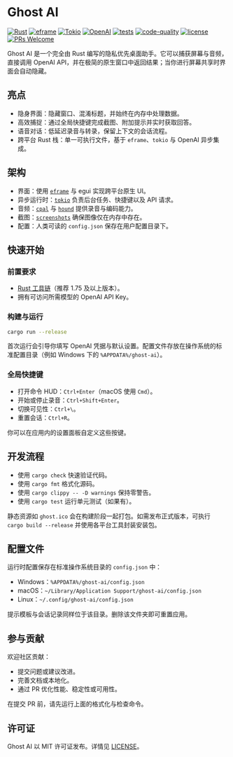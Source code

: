 # Ghost AI

[![Rust](https://img.shields.io/badge/Rust-000000?logo=rust&logoColor=white)](https://www.rust-lang.org/)
[![eframe](https://img.shields.io/badge/eframe-2C3E50)](https://github.com/emilk/egui/tree/master/crates/eframe)
[![Tokio](https://img.shields.io/badge/Tokio-0A7E8C)](https://tokio.rs/)
[![OpenAI](https://img.shields.io/badge/OpenAI-412991?logo=openai&logoColor=white)](https://openai.com/)
[![tests](https://github.com/Mai0313/rust_template/actions/workflows/test.yml/badge.svg)](https://github.com/Mai0313/rust_template/actions/workflows/test.yml)
[![code-quality](https://github.com/Mai0313/rust_template/actions/workflows/code-quality-check.yml/badge.svg)](https://github.com/Mai0313/rust_template/actions/workflows/code-quality-check.yml)
[![license](https://img.shields.io/badge/License-MIT-green.svg?labelColor=gray)](https://github.com/Mai0313/rust_template/tree/master?tab=License-1-ov-file)
[![PRs Welcome](https://img.shields.io/badge/PRs-welcome-brightgreen.svg)](https://github.com/Mai0313/ghost-ai/pulls)

Ghost AI 是一个完全由 Rust 编写的隐私优先桌面助手。它可以捕获屏幕与音频，直接调用 OpenAI API，并在极简的原生窗口中返回结果；当你进行屏幕共享时界面会自动隐藏。

## 亮点

- 隐身界面：隐藏窗口、混淆标题，并始终在内存中处理数据。
- 高效捕捉：通过全局快捷键完成截图、附加提示并实时获取回答。
- 语音对话：低延迟录音与转录，保留上下文的会话流程。
- 跨平台 Rust 栈：单一可执行文件，基于 `eframe`、`tokio` 与 OpenAI 异步集成。

## 架构

- 界面：使用 [`eframe`](https://github.com/emilk/egui/tree/master/crates/eframe) 与 egui 实现跨平台原生 UI。
- 异步运行时：[`tokio`](https://tokio.rs/) 负责后台任务、快捷键以及 API 请求。
- 音频：[`cpal`](https://github.com/RustAudio/cpal) 与 [`hound`](https://github.com/ruuda/hound) 提供录音与编码能力。
- 截图：[`screenshots`](https://github.com/robmikh/screenshot-rs) 确保图像仅在内存中存在。
- 配置：人类可读的 `config.json` 保存在用户配置目录下。

## 快速开始

### 前置要求

- [Rust 工具链](https://www.rust-lang.org/tools/install)（推荐 1.75 及以上版本）。
- 拥有可访问所需模型的 OpenAI API Key。

### 构建与运行

```bash
cargo run --release
```

首次运行会引导你填写 OpenAI 凭据与默认设置。配置文件存放在操作系统的标准配置目录（例如 Windows 下的 `%APPDATA%/ghost-ai`）。

### 全局快捷键

- 打开命令 HUD：`Ctrl+Enter`（macOS 使用 `Cmd`）。
- 开始或停止录音：`Ctrl+Shift+Enter`。
- 切换可见性：`Ctrl+\`。
- 重置会话：`Ctrl+R`。

你可以在应用内的设置面板自定义这些按键。

## 开发流程

- 使用 `cargo check` 快速验证代码。
- 使用 `cargo fmt` 格式化源码。
- 使用 `cargo clippy -- -D warnings` 保持零警告。
- 使用 `cargo test` 运行单元测试（如果有）。

静态资源如 `ghost.ico` 会在构建阶段一起打包。如需发布正式版本，可执行 `cargo build --release` 并使用各平台工具封装安装包。

## 配置文件

运行时配置保存在标准操作系统目录的 `config.json` 中：

- Windows：`%APPDATA%/ghost-ai/config.json`
- macOS：`~/Library/Application Support/ghost-ai/config.json`
- Linux：`~/.config/ghost-ai/config.json`

提示模板与会话记录同样位于该目录。删除该文件夹即可重置应用。

## 参与贡献

欢迎社区贡献：

- 提交问题或建议改进。
- 完善文档或本地化。
- 通过 PR 优化性能、稳定性或可用性。

在提交 PR 前，请先运行上面的格式化与检查命令。

## 许可证

Ghost AI 以 MIT 许可证发布。详情见 [LICENSE](LICENSE)。
